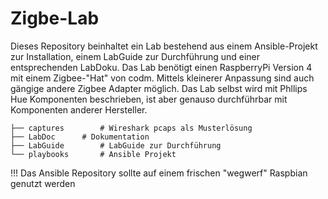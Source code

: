 # Zigbe-Lab

Dieses Repository beinhaltet ein Lab bestehend aus einem Ansible-Projekt zur Installation, einem LabGuide zur Durchführung und einer entsprechenden LabDoku. Das Lab benötigt einen RaspberryPi Version 4 mit einem Zigbee-"Hat" von codm. Mittels kleinerer Anpassung sind auch gängige andere Zigbee Adapter möglich. Das Lab selbst wird mit Phllips Hue Komponenten beschrieben, ist aber genauso durchführbar mit Komponenten anderer Hersteller.

```
├── captures		# Wireshark pcaps als Musterlösung
├── LabDoc		# Dokumentation
├── LabGuide		# LabGuide zur Durchführung
└── playbooks		# Ansible Projekt
```

!!! Das Ansible Repository sollte auf einem frischen "wegwerf" Raspbian genutzt werden
